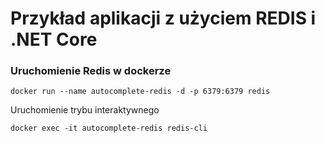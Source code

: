 # Przykład aplikacji z użyciem REDIS i .NET Core

### Uruchomienie Redis w dockerze

~~~
docker run --name autocomplete-redis -d -p 6379:6379 redis
~~~

Uruchomienie trybu interaktywnego
~~~
docker exec -it autocomplete-redis redis-cli
~~~
